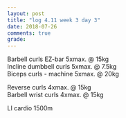```yaml
---
layout: post
title: "log 4.11 week 3 day 3"
date: 2018-07-26
comments: true
grade:
---
```


Barbell curls EZ-bar 5xmax. @ 15kg  
Incline dumbbell curls 5xmax. @ 7.5kg  
Biceps curls - machine 5xmax. @ 20kg  

Reverse curls 4xmax. @ 15kg  
Barbell wrist curls 4xmax. @ 15kg  

LI cardio 1500m  
